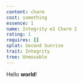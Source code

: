 ```yaml
---
content: charm
cost: something
essence: 1
name: Integrity e1 Charm 2
rating: 1
requires: []
splat: Second Sunrise
trait: Integrity
tree: Unmovable
---
```


Hello **world**!
